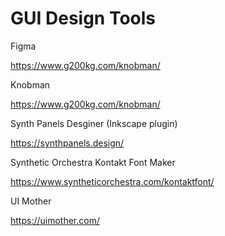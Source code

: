 # GUI Design Tools

Figma

https://www.g200kg.com/knobman/

Knobman

https://www.g200kg.com/knobman/

Synth Panels Desginer (Inkscape plugin)

https://synthpanels.design/

Synthetic Orchestra Kontakt Font Maker

https://www.syntheticorchestra.com/kontaktfont/

UI Mother

https://uimother.com/

